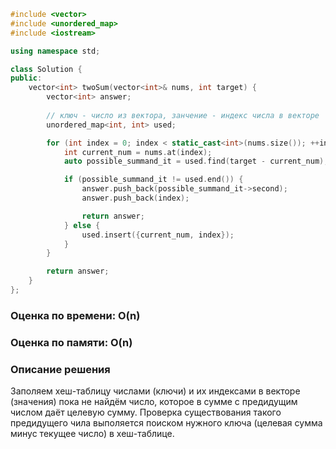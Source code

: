 ```cpp
#include <vector>
#include <unordered_map>
#include <iostream>

using namespace std;

class Solution {
public:
    vector<int> twoSum(vector<int>& nums, int target) {
        vector<int> answer;
        
        // ключ - число из вектора, занчение - индекс числа в векторе
        unordered_map<int, int> used;

        for (int index = 0; index < static_cast<int>(nums.size()); ++index) {
            int current_num = nums.at(index);
            auto possible_summand_it = used.find(target - current_num);

            if (possible_summand_it != used.end()) {
                answer.push_back(possible_summand_it->second);
                answer.push_back(index);

                return answer;
            } else {
                used.insert({current_num, index});
            }
        }

        return answer;
    }
};
```
### Оценка по времени: O(n)
### Оценка по памяти: O(n)
### Описание решения
Заполяем хеш-таблицу числами (ключи) и их индексами в векторе (значения) пока не найдём число, которое в сумме с предидущим числом даёт целевую сумму. Проверка существования такого предидущего чила выполяется поиском нужного ключа (целевая сумма минус текущее число) в хеш-таблице.
